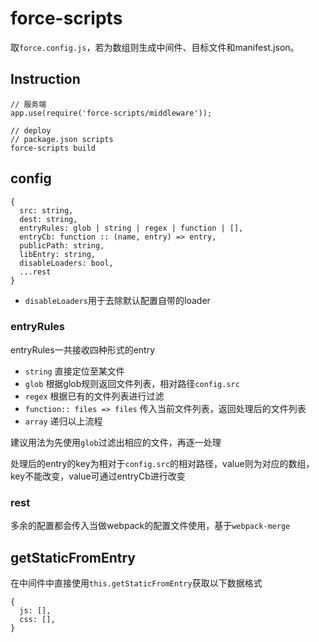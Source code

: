 # force-scripts

取`force.config.js`，若为数组则生成中间件、目标文件和manifest.json。

## Instruction

```
// 服务端
app.use(require('force-scripts/middleware'));

// deploy
// package.json scripts
force-scripts build
```

## config

```
{
  src: string,
  dest: string,
  entryRules: glob | string | regex | function | [],
  entryCb: function :: (name, entry) => entry,
  publicPath: string,
  libEntry: string,
  disableLoaders: bool,
  ...rest
}
```

* `disableLoaders`用于去除默认配置自带的loader

### entryRules

entryRules一共接收四种形式的entry

* `string` 直接定位至某文件
* `glob` 根据glob规则返回文件列表，相对路径`config.src`
* `regex` 根据已有的文件列表进行过滤
* `function:: files => files` 传入当前文件列表，返回处理后的文件列表
* `array` 递归以上流程

建议用法为先使用`glob`过滤出相应的文件，再逐一处理

处理后的entry的key为相对于`config.src`的相对路径，value则为对应的数组，key不能改变，value可通过entryCb进行改变

### rest

多余的配置都会传入当做webpack的配置文件使用，基于`webpack-merge`

## getStaticFromEntry 

在中间件中直接使用`this.getStaticFromEntry`获取以下数据格式

```
{
  js: [],
  css: [],
}
```
